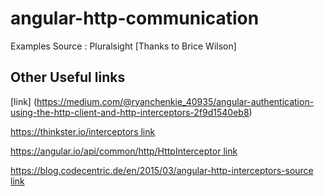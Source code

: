 # angular-http-communication
Examples Source : Pluralsight [Thanks to Brice Wilson]

## Other Useful links

[link] (https://medium.com/@ryanchenkie_40935/angular-authentication-using-the-http-client-and-http-interceptors-2f9d1540eb8)
 
[https://thinkster.io/interceptors link](https://thinkster.io/interceptors)
  
[https://angular.io/api/common/http/HttpInterceptor link](https://angular.io/api/common/http/HttpInterceptor")

[https://blog.codecentric.de/en/2015/03/angular-http-interceptors-source link](https://blog.codecentric.de/en/2015/03/angular-http-interceptors-source/")